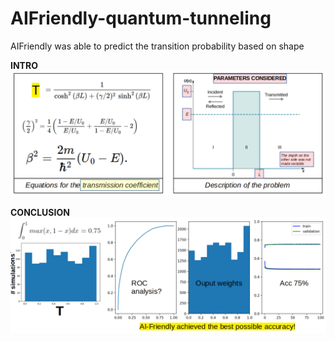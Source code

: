 # AIFriendly-quantum-tunneling
AIFriendly was able to predict the transition probability based on shape

<b>INTRO</b>
<img src="data/introduction.png">

<b>CONCLUSION</b>
<img src="data/conclusion.png">
